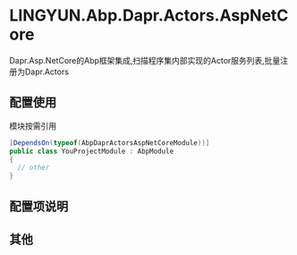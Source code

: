 # LINGYUN.Abp.Dapr.Actors.AspNetCore

Dapr.Asp.NetCore的Abp框架集成,扫描程序集内部实现的Actor服务列表,批量注册为Dapr.Actors  

## 配置使用

模块按需引用

```csharp
[DependsOn(typeof(AbpDaprActorsAspNetCoreModule))]
public class YouProjectModule : AbpModule
{
  // other
}
```
## 配置项说明


## 其他
